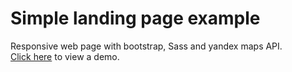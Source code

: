 # Simple landing page example

Responsive web page with bootstrap, Sass and yandex maps API.  
[Click here](https://e-landing-1.herokuapp.com/) to view a demo.
